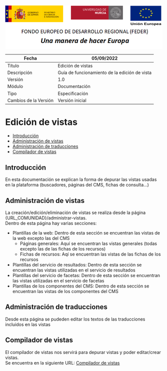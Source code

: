 ![](./media/CabeceraDocumentosMD.png)

| Fecha                 | 05/09/2022                                |
| --------------------- | ---------------------------------------- |
| Título                | Edición de vistas                        |
| Descripción           | Guía de funcionamiento de la edición de vista|
| Versión               | 1.0                                      |
| Módulo                | Documentación                            |
| Tipo                  | Especificación                           |
| Cambios de la Versión | Versión inicial                          |

# Edición de vistas 

 - [Introducción](#introducción)
 - [Administración de vistas](#administración-de-vistas)
 - [Administración de traducciones](#administración-de-traducciones)
 - [Compilador de vistas](#compilador-de-vistas)


## Introducción
En esta documentación se explican la forma de depurar las vistas usadas en la plataforma (buscadores, páginas del CMS, fichas de consulta...)

## Administración de vistas
La creación/edición/eliminación de vistas se realiza desde la página {URL_COMUNIDAD}/administrar-vistas.  
Dentro de esta página hay varias secciones:
 - Plantillas de la web: Dentro de esta sección se encuentran las vistas de la web excepto las del CMS
   - Páginas generales: Aquí se encuentran las vistas generales (todas excepto las de las fichas de los recursos)
   - Fichas de recursos: Aqí se encuentran las vistas de las fichas de los recursos 
 - Plantillas del servicio de resultados: Dentro de esta sección se encuentran las vistas utilizadas en el servicio de resultados
 - Plantillas del servicio de facetas: Dentro de esta sección se encuentran las vistas utilizadas en el servicio de facetas
 - Plantillas de los componentes del CMS: Dentro de esta sección se encuentran las vistas de los componentes del CMS

## Administración de traducciones
Desde esta página se pudeden editar los textos de las traducciones incluidos en las vistas

## Compilador de vistas
El compilador de vistas nos servirá para depurar vistas y poder editar/crear vistas.  
Se encuentra en la siguiente URL: [Compilador de vistas](https://github.com/equipognoss/Gnoss.DevTools.ViewMaker)


